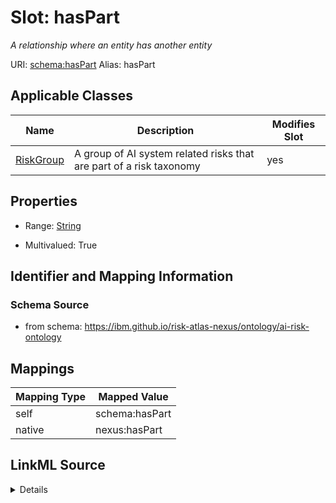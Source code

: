 

# Slot: hasPart


_A relationship where an entity has another entity_





URI: [schema:hasPart](http://schema.org/hasPart)
Alias: hasPart

<!-- no inheritance hierarchy -->





## Applicable Classes

| Name | Description | Modifies Slot |
| --- | --- | --- |
| [RiskGroup](RiskGroup.md) | A group of AI system related risks that are part of a risk taxonomy |  yes  |







## Properties

* Range: [String](String.md)

* Multivalued: True





## Identifier and Mapping Information







### Schema Source


* from schema: https://ibm.github.io/risk-atlas-nexus/ontology/ai-risk-ontology




## Mappings

| Mapping Type | Mapped Value |
| ---  | ---  |
| self | schema:hasPart |
| native | nexus:hasPart |




## LinkML Source

<details>
```yaml
name: hasPart
description: A relationship where an entity has another entity
from_schema: https://ibm.github.io/risk-atlas-nexus/ontology/ai-risk-ontology
rank: 1000
slot_uri: schema:hasPart
alias: hasPart
domain_of:
- RiskGroup
range: string
multivalued: true

```
</details>
